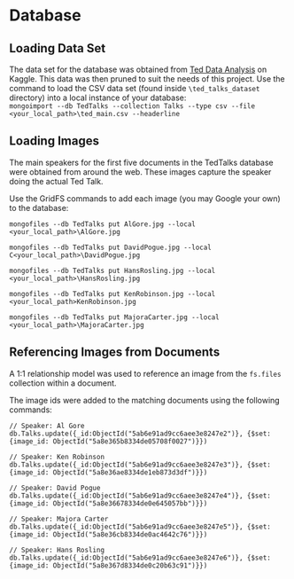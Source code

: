 # Database

## Loading Data Set
The data set for the database was obtained from [Ted Data Analysis](https://www.kaggle.com/rounakbanik/ted-data-analysis/data) on Kaggle.
This data was then pruned to suit the needs of this project. 
Use the command to load the CSV data set (found inside `\ted_talks_dataset` directory) into a local instance of your database: <br/>
`mongoimport --db TedTalks --collection Talks --type csv --file <your_local_path>\ted_main.csv --headerline`

## Loading Images
The main speakers for the first five documents in the TedTalks database were obtained from around the web. These images capture the speaker doing the actual Ted Talk.
 
 Use the GridFS commands to add each image (you may Google your own) to the database: <br/>
```
mongofiles --db TedTalks put AlGore.jpg --local <your_local_path>\AlGore.jpg

mongofiles --db TedTalks put DavidPogue.jpg --local C<your_local_path>\DavidPogue.jpg

mongofiles --db TedTalks put HansRosling.jpg --local <your_local_path>\HansRosling.jpg

mongofiles --db TedTalks put KenRobinson.jpg --local <your_local_path>KenRobinson.jpg

mongofiles --db TedTalks put MajoraCarter.jpg --local <your_local_path>\MajoraCarter.jpg
```

## Referencing Images from Documents
A 1:1 relationship model was used to reference an image from the `fs.files` collection within a document. 

The image ids were added to the matching documents using the following commands: <br/>
```
// Speaker: Al Gore
db.Talks.update({_id:ObjectId("5ab6e91ad9cc6aee3e8247e2")}, {$set: {image_id: ObjectId("5a8e365b8334de05708f0027")}})

// Speaker: Ken Robinson
db.Talks.update({_id:ObjectId("5ab6e91ad9cc6aee3e8247e3")}, {$set: {image_id: ObjectId("5a8e36ae8334de1eb873d3df")}})

// Speaker: David Pogue
db.Talks.update({_id:ObjectId("5ab6e91ad9cc6aee3e8247e4")}, {$set: {image_id: ObjectId("5a8e36678334de0e645057bb")}})

// Speaker: Majora Carter
db.Talks.update({_id:ObjectId("5ab6e91ad9cc6aee3e8247e5")}, {$set: {image_id: ObjectId("5a8e36cb8334de0ac4642c76")}})

// Speaker: Hans Rosling
db.Talks.update({_id:ObjectId("5ab6e91ad9cc6aee3e8247e6")}, {$set: {image_id: ObjectId("5a8e367d8334de0c20b63c91")}})
```
